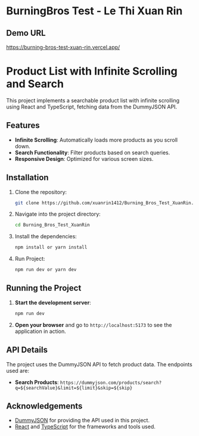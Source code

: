 # BurningBros Test - Le Thi Xuan Rin

## Demo URL
https://burning-bros-test-xuan-rin.vercel.app/

# Product List with Infinite Scrolling and Search
This project implements a searchable product list with infinite scrolling using React and TypeScript, fetching data from the DummyJSON API.

## Features
- **Infinite Scrolling**: Automatically loads more products as you scroll down.
- **Search Functionality**: Filter products based on search queries.
- **Responsive Design**: Optimized for various screen sizes.

## Installation
1. Clone the repository:
   ```bash
   git clone https://github.com/xuanrin1412/Burning_Bros_Test_XuanRin.git
   
2. Navigate into the project directory:
   ```bash
   cd Burning_Bros_Test_XuanRin
   
3. Install the dependencies:
   ```bash
   npm install or yarn install
   
4. Run Project:
   ```bash
   npm run dev or yarn dev


## Running the Project
1. **Start the development server**:
    ```bash
    npm run dev
    ```
2. **Open your browser** and go to `http://localhost:5173` to see the application in action.


## API Details
The project uses the DummyJSON API to fetch product data. The endpoints used are:
- **Search Products**: `https://dummyjson.com/products/search?q=${searchValue}&limit=${limit}&skip=${skip}`

## Acknowledgements
- [DummyJSON](https://dummyjson.com) for providing the API used in this project.
- [React](https://reactjs.org) and [TypeScript](https://www.typescriptlang.org) for the frameworks and tools used.


